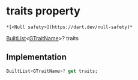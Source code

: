 


# traits property




    *[<Null safety>](https://dart.dev/null-safety)*




[BuiltList](https://pub.dev/documentation/built_collection/5.1.1/built_collection/BuiltList-class.html)&lt;[GTraitName](../../third_party_yonomi_graphql_schema_schema.docs.schema.gql/GTraitName-class.md)>? traits
  







## Implementation

```dart
BuiltList<GTraitName>? get traits;
```








